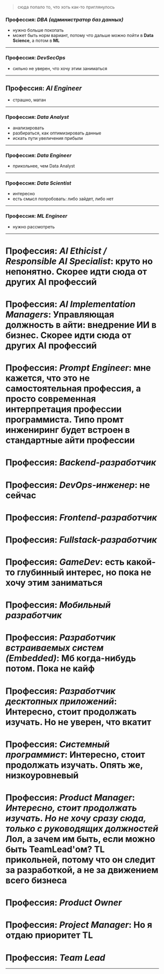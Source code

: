 > сюда попало то, что хоть как-то приглянулось

### Профессия: *DBA (администратор баз данных)*

* нужно больше покопать
* может быть норм вариант, потому что дальше можно пойти в **Data Science**, а потом в **ML**

---

### Профессия: *DevSecOps*

* сильно не уверен, что хочу этим заниматься

---

## Профессия: *AI Engineer*

* страшно, матан

---

### Профессия: *Data Analyst*

* анализировать
* разбираться, как оптимизировать данные
* искать пути увеличения прибыли

---

### Профессия: *Data Engineer*

* прикольнее, чем Data Analyst

---

### Профессия: *Data Scientist*

* интересно
* есть смысл попробовать: либо зайдет, либо нет

---

### Профессия: *ML Engineer*

* нужно рассмотреть

---

# Профессия: *AI Ethicist / Responsible AI Specialist*: круто но непонятно. Скорее идти сюда от других AI профессий
# Профессия: *AI Implementation Managers*: Управляющая должность в айти: внедрение ИИ в бизнес. Скорее идти сюда от других AI профессий
# Профессия: *Prompt Engineer*: мне кажется, что это не самостоятельная профессия, а просто современная интерпретация профессии программиста. Типо промт инжениринг будет встроен в стандартные айти профессии

# Профессия: *Backend-разработчик*

# Профессия: *DevOps-инженер*: не сейчас

# Профессия: *Frontend-разработчик*

# Профессия: *Fullstack-разработчик*

# Профессия: *GameDev*: есть какой-то глубинный интерес, но пока не хочу этим заниматься

# Профессия: *Мобильный разработчик*

# Профессия: *Разработчик встраиваемых систем (Embedded)*: Мб когда-нибудь потом. Пока не кайф

# Профессия: *Разработчик десктопных приложений*: Интересно, стоит продолжать изучать. Но не уверен, что вкатит

# Профессия: *Системный программист*: Интересно, стоит продолжать изучать. Опять же, низкоуровневый

# Профессия: *Product Manager*: *Интересно, стоит продолжать изучать. Но не хочу сразу сюда, только с руководящих должностей* Лол, а зачем им быть, если можно быть TeamLead'ом? TL прикольней, потому что он следит за разработкой, а не за движением всего бизнеса

# Профессия: *Product Owner*

# Профессия: *Project Manager*: Но я отдаю приоритет TL

# Профессия: *Team Lead*
---